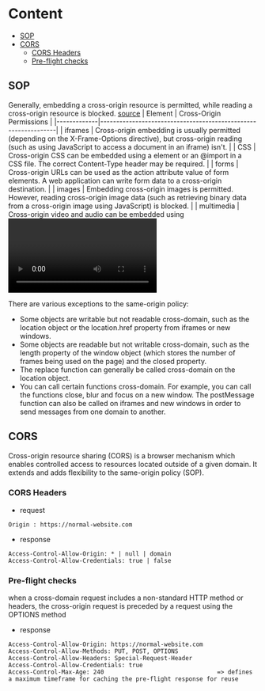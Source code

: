 # Content 
- [SOP](#sop)
- [CORS](#cors)
  - [CORS Headers](#cors-headers)
  - [Pre-flight checks](#preflight-checks)


## SOP 
Generally, embedding a cross-origin resource is permitted, while reading a cross-origin resource is blocked. [source](https://web.dev/same-origin-policy/)
| Element     | Cross-Origin Permissions                                        |
|-------------|----------------------------------------------------------------|
| iframes     | Cross-origin embedding is usually permitted (depending on the X-Frame-Options directive), but cross-origin reading (such as using JavaScript to access a document in an iframe) isn't. |
| CSS         | Cross-origin CSS can be embedded using a <link> element or an @import in a CSS file. The correct Content-Type header may be required. |
| forms       | Cross-origin URLs can be used as the action attribute value of form elements. A web application can write form data to a cross-origin destination. |
| images      | Embedding cross-origin images is permitted. However, reading cross-origin image data (such as retrieving binary data from a cross-origin image using JavaScript) is blocked. |
| multimedia  | Cross-origin video and audio can be embedded using <video> and <audio> elements. |
| script      | Cross-origin scripts can be embedded; however, access to certain APIs (such as cross-origin fetch requests) might be blocked. |

There are various exceptions to the same-origin policy:
- Some objects are writable but not readable cross-domain, such as the location object or the location.href property from iframes or new windows.
- Some objects are readable but not writable cross-domain, such as the length property of the window object (which stores the number of frames being used on the page) and the closed property.
- The replace function can generally be called cross-domain on the location object.
- You can call certain functions cross-domain. For example, you can call the functions close, blur and focus on a new window. The postMessage function can also be called on iframes and new windows in order to send messages from one domain to another.


## CORS 
Cross-origin resource sharing (CORS) is a browser mechanism which enables controlled access to resources located outside of a given domain. It extends and adds flexibility to the same-origin policy (SOP). 


### CORS Headers
- request
```http
Origin : https://normal-website.com
```
- response
```http
Access-Control-Allow-Origin: * | null | domain 
Access-Control-Allow-Credentials: true | false
```
### Pre-flight checks
when a cross-domain request includes a non-standard HTTP method or headers, the cross-origin request is preceded by a request using the OPTIONS method
- response
```http
Access-Control-Allow-Origin: https://normal-website.com
Access-Control-Allow-Methods: PUT, POST, OPTIONS
Access-Control-Allow-Headers: Special-Request-Header
Access-Control-Allow-Credentials: true
Access-Control-Max-Age: 240                                => defines a maximum timeframe for caching the pre-flight response for reuse
```
